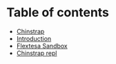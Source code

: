 # Table of contents

* [Chinstrap](README.md)
* [Introduction](index.md)
* [Flextesa Sandbox](flextesa-sandbox.md)
* [Chinstrap repl](chinstrap-repl.md)

